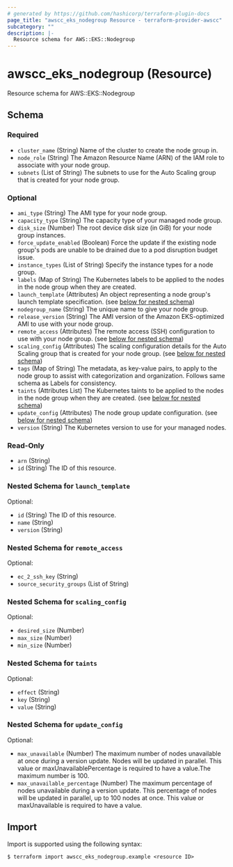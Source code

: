 ```yaml
---
# generated by https://github.com/hashicorp/terraform-plugin-docs
page_title: "awscc_eks_nodegroup Resource - terraform-provider-awscc"
subcategory: ""
description: |-
  Resource schema for AWS::EKS::Nodegroup
---
```


# awscc_eks_nodegroup (Resource)

Resource schema for AWS::EKS::Nodegroup



<!-- schema generated by tfplugindocs -->
## Schema

### Required

- `cluster_name` (String) Name of the cluster to create the node group in.
- `node_role` (String) The Amazon Resource Name (ARN) of the IAM role to associate with your node group.
- `subnets` (List of String) The subnets to use for the Auto Scaling group that is created for your node group.

### Optional

- `ami_type` (String) The AMI type for your node group.
- `capacity_type` (String) The capacity type of your managed node group.
- `disk_size` (Number) The root device disk size (in GiB) for your node group instances.
- `force_update_enabled` (Boolean) Force the update if the existing node group's pods are unable to be drained due to a pod disruption budget issue.
- `instance_types` (List of String) Specify the instance types for a node group.
- `labels` (Map of String) The Kubernetes labels to be applied to the nodes in the node group when they are created.
- `launch_template` (Attributes) An object representing a node group's launch template specification. (see [below for nested schema](#nestedatt--launch_template))
- `nodegroup_name` (String) The unique name to give your node group.
- `release_version` (String) The AMI version of the Amazon EKS-optimized AMI to use with your node group.
- `remote_access` (Attributes) The remote access (SSH) configuration to use with your node group. (see [below for nested schema](#nestedatt--remote_access))
- `scaling_config` (Attributes) The scaling configuration details for the Auto Scaling group that is created for your node group. (see [below for nested schema](#nestedatt--scaling_config))
- `tags` (Map of String) The metadata, as key-value pairs, to apply to the node group to assist with categorization and organization. Follows same schema as Labels for consistency.
- `taints` (Attributes List) The Kubernetes taints to be applied to the nodes in the node group when they are created. (see [below for nested schema](#nestedatt--taints))
- `update_config` (Attributes) The node group update configuration. (see [below for nested schema](#nestedatt--update_config))
- `version` (String) The Kubernetes version to use for your managed nodes.

### Read-Only

- `arn` (String)
- `id` (String) The ID of this resource.

<a id="nestedatt--launch_template"></a>
### Nested Schema for `launch_template`

Optional:

- `id` (String) The ID of this resource.
- `name` (String)
- `version` (String)


<a id="nestedatt--remote_access"></a>
### Nested Schema for `remote_access`

Optional:

- `ec_2_ssh_key` (String)
- `source_security_groups` (List of String)


<a id="nestedatt--scaling_config"></a>
### Nested Schema for `scaling_config`

Optional:

- `desired_size` (Number)
- `max_size` (Number)
- `min_size` (Number)


<a id="nestedatt--taints"></a>
### Nested Schema for `taints`

Optional:

- `effect` (String)
- `key` (String)
- `value` (String)


<a id="nestedatt--update_config"></a>
### Nested Schema for `update_config`

Optional:

- `max_unavailable` (Number) The maximum number of nodes unavailable at once during a version update. Nodes will be updated in parallel. This value or maxUnavailablePercentage is required to have a value.The maximum number is 100.
- `max_unavailable_percentage` (Number) The maximum percentage of nodes unavailable during a version update. This percentage of nodes will be updated in parallel, up to 100 nodes at once. This value or maxUnavailable is required to have a value.

## Import

Import is supported using the following syntax:

```shell
$ terraform import awscc_eks_nodegroup.example <resource ID>
```

